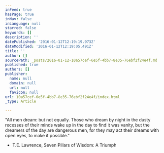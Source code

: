 ```yaml
---
inFeed: true
hasPage: true
inNav: false
inLanguage: null
starred: false
keywords: []
description: ''
datePublished: '2016-01-12T12:19:19.973Z'
dateModified: '2016-01-12T12:19:05.491Z'
title: ''
author: []
sourcePath: _posts/2016-01-12-10a57cef-6e5f-4bb7-8e35-76ebf2f24e4f.md
published: true
authors: []
publisher:
  name: null
  domain: null
  url: null
  favicon: null
url: 10a57cef-6e5f-4bb7-8e35-76ebf2f24e4f/index.html
_type: Article

---
```

"All men dream: but not equally. Those who dream by night in the dusty recesses of their minds wake up in the day to find it was vanity, but the dreamers of the day are dangerous men, for they may act their dreams with open eyes, to make it possible."  
- T.E. Lawrence, Seven Pillars of Wisdom: A Triumph